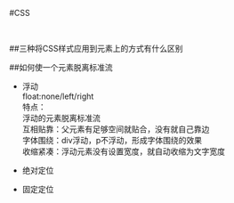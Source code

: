 #CSS

<br/>

##三种将CSS样式应用到元素上的方式有什么区别




##如何使一个元素脱离标准流

- 浮动 <br/>
float:none/left/right <br/>
特点： <br/>
浮动的元素脱离标准流 <br/>
互相贴靠：父元素有足够空间就贴合，没有就自己靠边 <br/>
字体围绕：div浮动，p不浮动，形成字体围绕的效果 <br/>
收缩紧凑：浮动元素没有设置宽度，就自动收缩为文字宽度

- 绝对定位



- 固定定位 